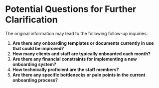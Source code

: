 # Potential Questions for Further Clarification  

The original information may lead to the following follow-up inquiries:  

1. **Are there any onboarding templates or documents currently in use that could be improved?**  
2. **How many clients and staff are typically onboarded each month?**  
3. **Are there any financial constraints for implementing a new onboarding system?**  
4. **How technically proficient are the staff members?**  
5. **Are there any specific bottlenecks or pain points in the current onboarding process?**  